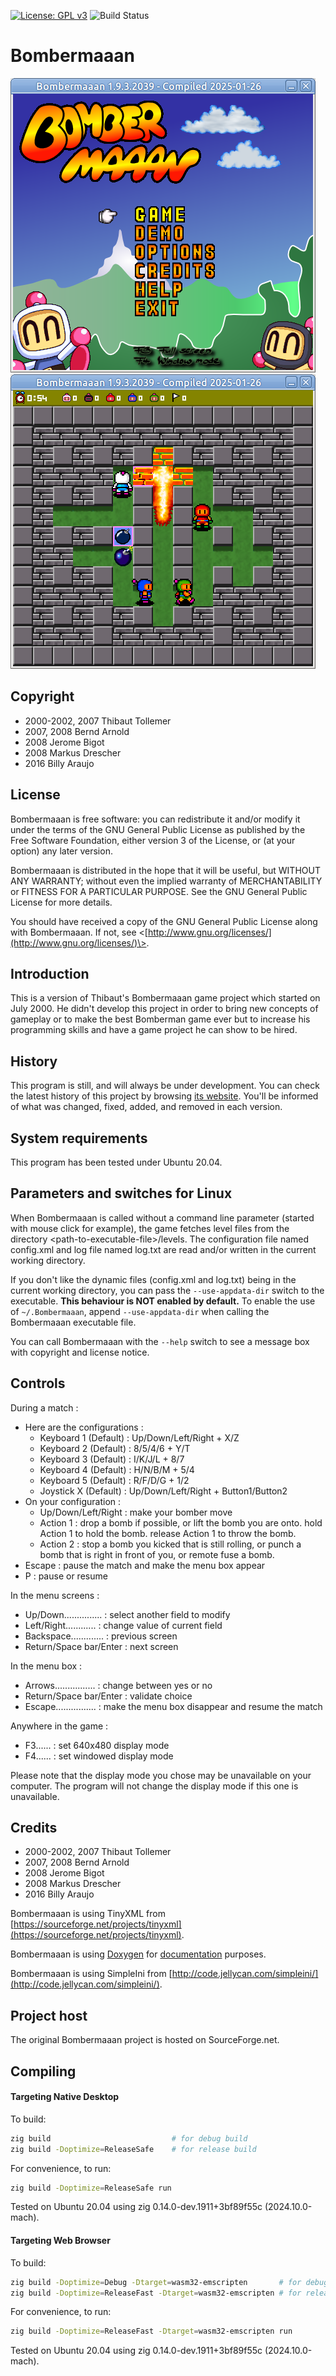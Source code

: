 [![License: GPL v3](https://img.shields.io/badge/license-GPL%20v3-blue.svg)](https://www.gnu.org/licenses/gpl-3.0)
![Build Status](https://github.com/mm318/Bombermaaan/actions/workflows/test.yml/badge.svg)

# Bombermaaan

![Main Screen](assets/ss01.png) 
![Game Play 1](assets/ss02.png) 

## Copyright

- 2000-2002, 2007 Thibaut Tollemer
- 2007, 2008 Bernd Arnold
- 2008 Jerome Bigot
- 2008 Markus Drescher
- 2016 Billy Araujo

## License

Bombermaaan is free software: you can redistribute it and/or modify
it under the terms of the GNU General Public License as published by
the Free Software Foundation, either version 3 of the License, or
(at your option) any later version.

Bombermaaan is distributed in the hope that it will be useful,
but WITHOUT ANY WARRANTY; without even the implied warranty of
MERCHANTABILITY or FITNESS FOR A PARTICULAR PURPOSE.  See the
GNU General Public License for more details.

You should have received a copy of the GNU General Public License
along with Bombermaaan.  If not, see \<[http://www.gnu.org/licenses/](http://www.gnu.org/licenses/)\>.
	
## Introduction

This is a version of Thibaut's Bombermaaan game project
which started on July 2000. He didn't develop this
project in order to bring new concepts of gameplay
or to make the best Bomberman game ever but to
increase his programming skills and have a game
project he can show to be hired.

## History

This program is still, and will always be under 
development. You can check the latest history of 
this project by browsing [its website](http://bombermaaan.sourceforge.net/). You'll be 
informed of what was changed, fixed, added, and 
removed in each version.

## System requirements

This program has been tested under Ubuntu 20.04.

## Parameters and switches for Linux

When Bombermaaan is called without a command line parameter (started with mouse click for example),
the game fetches level files from the directory \<path-to-executable-file\>/levels. The configuration
file named config.xml and log file named log.txt are read and/or written in the current working directory.

If you don't like the dynamic files (config.xml and log.txt) being in the current working directory,
you can pass the `--use-appdata-dir` switch to the executable. **This behaviour is NOT enabled by default.**
To enable the use of `~/.Bombermaaan`, append `--use-appdata-dir` when calling the Bombermaaan executable file.

You can call Bombermaaan with the `--help` switch to see a message box with copyright and license notice.

## Controls

During a match :
- Here are the configurations :
  - Keyboard 1 (Default) : Up/Down/Left/Right + X/Z
  - Keyboard 2 (Default) : 8/5/4/6 + Y/T
  - Keyboard 3 (Default) : I/K/J/L + 8/7
  - Keyboard 4 (Default) : H/N/B/M + 5/4
  - Keyboard 5 (Default) : R/F/D/G + 1/2
  - Joystick X (Default) : Up/Down/Left/Right + Button1/Button2
- On your configuration :
  - Up/Down/Left/Right : make your bomber move
  - Action 1 : drop a bomb if possible,
               or lift the bomb you are onto.
               hold Action 1 to hold the bomb.
               release Action 1 to throw the bomb.
  - Action 2 : stop a bomb you kicked that is still rolling,
               or punch a bomb that is right in front of you,
               or remote fuse a bomb.
- Escape : pause the match and make the menu box appear
- P : pause or resume

In the menu screens :
- Up/Down............... : select another field to modify
- Left/Right............ : change value of current field
- Backspace............. : previous screen
- Return/Space bar/Enter : next screen

In the menu box :
- Arrows................ : change between yes or no
- Return/Space bar/Enter : validate choice
- Escape................ : make the menu box disappear and resume the match

Anywhere in the game :
- F3...... : set 640x480 display mode
- F4...... : set windowed display mode

Please note that the display mode you chose may be unavailable on your computer.
The program will not change the display mode if this one is unavailable.

## Credits

- 2000-2002, 2007 Thibaut Tollemer
- 2007, 2008 Bernd Arnold
- 2008 Jerome Bigot
- 2008 Markus Drescher
- 2016 Billy Araujo

Bombermaaan is using TinyXML from [https://sourceforge.net/projects/tinyxml](https://sourceforge.net/projects/tinyxml).

Bombermaaan is using [Doxygen](http://www.doxygen.org/index.html) for [documentation](http://bombermaaan.sourceforge.net/doxydoc/html/) purposes.

Bombermaaan is using SimpleIni from [http://code.jellycan.com/simpleini/](http://code.jellycan.com/simpleini/).

## Project host

The original Bombermaaan project is hosted on SourceForge.net. 

## Compiling

#### Targeting Native Desktop

To build:
```bash
zig build                           # for debug build
zig build -Doptimize=ReleaseSafe    # for release build
```

For convenience, to run:
```bash
zig build -Doptimize=ReleaseSafe run
```

Tested on Ubuntu 20.04 using zig 0.14.0-dev.1911+3bf89f55c (2024.10.0-mach).

#### Targeting Web Browser

To build:
```bash
zig build -Doptimize=Debug -Dtarget=wasm32-emscripten       # for debug build
zig build -Doptimize=ReleaseFast -Dtarget=wasm32-emscripten # for release build (recommended)
```

For convenience, to run:
```bash
zig build -Doptimize=ReleaseFast -Dtarget=wasm32-emscripten run
```

Tested on Ubuntu 20.04 using zig 0.14.0-dev.1911+3bf89f55c (2024.10.0-mach).
